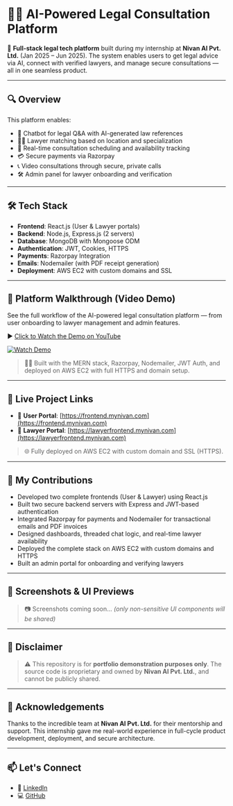 # 🧑‍⚖️ AI-Powered Legal Consultation Platform

🚀 **Full-stack legal tech platform** built during my internship at **Nivan AI Pvt. Ltd.** (Jan 2025 – Jun 2025). The system enables users to get legal advice via AI, connect with verified lawyers, and manage secure consultations — all in one seamless product.

---

## 🔍 Overview

This platform enables:

- 💬 Chatbot for legal Q&A with AI-generated law references  
- 👨‍⚖️ Lawyer matching based on location and specialization  
- 📅 Real-time consultation scheduling and availability tracking  
- 💳 Secure payments via Razorpay  
- 📞 Video consultations through secure, private calls  
- 🛠️ Admin panel for lawyer onboarding and verification  

---

## 🛠️ Tech Stack

- **Frontend**: React.js (User & Lawyer portals)  
- **Backend**: Node.js, Express.js (2 servers)  
- **Database**: MongoDB with Mongoose ODM  
- **Authentication**: JWT, Cookies, HTTPS  
- **Payments**: Razorpay Integration  
- **Emails**: Nodemailer (with PDF receipt generation)  
- **Deployment**: AWS EC2 with custom domains and SSL  

---

## 🎥 Platform Walkthrough (Video Demo)

See the full workflow of the AI-powered legal consultation platform — from user onboarding to lawyer management and admin features.

▶️ [Click to Watch the Demo on YouTube](https://youtu.be/nfe_NKG4SlI)

[![Watch Demo](https://img.youtube.com/vi/nfe_NKG4SlI/0.jpg)](https://youtu.be/nfe_NKG4SlI)

> 🧑‍💻 Built with the MERN stack, Razorpay, Nodemailer, JWT Auth, and deployed on AWS EC2 with full HTTPS and domain setup.

---

## 🔗 Live Project Links

- 🔹 **User Portal**: [https://frontend.mynivan.com](https://frontend.mynivan.com)  
- 🔹 **Lawyer Portal**: [https://lawyerfrontend.mynivan.com](https://lawyerfrontend.mynivan.com)

> 🌐 Fully deployed on AWS EC2 with custom domain and SSL (HTTPS).

---

## 💼 My Contributions

- Developed two complete frontends (User & Lawyer) using React.js  
- Built two secure backend servers with Express and JWT-based authentication  
- Integrated Razorpay for payments and Nodemailer for transactional emails and PDF invoices  
- Designed dashboards, threaded chat logic, and real-time lawyer availability  
- Deployed the complete stack on AWS EC2 with custom domains and HTTPS  
- Built an admin portal for onboarding and verifying lawyers  

---

## 📸 Screenshots & UI Previews

> 📷 Screenshots coming soon... *(only non-sensitive UI components will be shared)*

---

## 📌 Disclaimer

> ⚠️ This repository is for **portfolio demonstration purposes only**. The source code is proprietary and owned by **Nivan AI Pvt. Ltd.**, and cannot be publicly shared.

---

## 🙏 Acknowledgements

Thanks to the incredible team at **Nivan AI Pvt. Ltd.** for their mentorship and support. This internship gave me real-world experience in full-cycle product development, deployment, and secure architecture.

---

## 📫 Let's Connect

- 💼 [LinkedIn](https://www.linkedin.com/in/vivekharshcodecraft/)  
- 💻 [GitHub](https://github.com/HarshTechStack)

